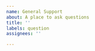 ```yaml
---
name: General Support
about: A place to ask questions
title: ''
labels: question
assignees: ''

---
```



